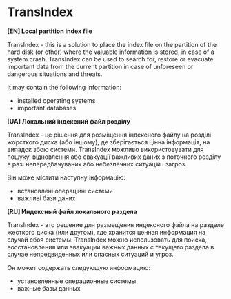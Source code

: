 # TransIndex
<b>[EN] Local partition index file</b>

TransIndex - this is a solution to place the index file on the partition of the hard disk (or other) where the valuable information is stored, in case of a system crash. TransIndex can be used to search for, restore or evacuate important data from the current partition in case of unforeseen or dangerous situations and threats.

It may contain the following information:
- installed operating systems
- important databases

<b>[UA] Локальний індексний файл розділу</b>

TransIndex - це рішення для розміщення індексного файлу на розділі жорсткого диска (або іншому), де зберігається цінна інформація, на випадок збою системи. TransIndex можливо використовувати для пошуку, відновлення або евакуації важливих даних з поточного розділу в разі непередбачуваних або небезпечних ситуацій і загроз.

Він може містити наступну інформацію:
- встановлені операційні системи
- важливі бази даних

<b>[RU] Индексный файл локального раздела</b>

TransIndex - это решение для размещения индексного файла на разделе жесткого диска (или другом), где хранится ценная информация на случай сбоя системы. TransIndex можно использовать для поиска, восстановления или эвакуации важных данных с текущего раздела в случае непредвиденных или опасных ситуаций и угроз.

Он может содержать следующую информацию:
- установленные операционные системы
- важные базы данных

